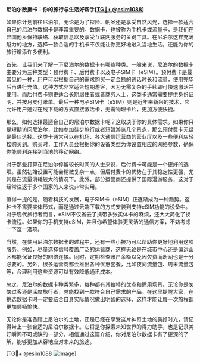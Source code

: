 **尼泊尔数据卡：你的旅行与生活好帮手[[TG💪+ @esim1088](https://t.me/s/esim1088)]**

如果你计划前往尼泊尔，无论是为了探险、朝圣还是享受自然风光，选择一款适合自己的尼泊尔数据卡是非常重要的。数据卡，也被称为手机卡或流量卡，是我们在异国他乡保持联络、获取信息以及享受互联网服务的关键工具。在尼泊尔这样充满魅力的地方，选择一款合适的手机卡不仅能让你更好地融入当地生活，还能为你的旅行增添许多便利。

首先，让我们来了解一下尼泊尔的数据卡有哪些种类。一般来说，尼泊尔的数据卡主要分为三种类型：预付费卡、后付费卡以及电子SIM卡（eSIM）。预付费卡是最常见的一种，用户可以根据自己的需求购买一定金额的通话时长和流量，使用完毕后再进行充值。这种方式非常适合短期游客，因为无需复杂的手续即可快速激活并使用。而后付费卡则更适合长期居住者或者商务人士，这类卡通常需要提供身份证明，并按月支付账单。最后一种电子SIM卡（eSIM）则是近年来新兴的技术，它允许用户通过在线下载的方式直接激活卡，无需物理卡片，更加方便快捷。

那么，如何选择最适合自己的尼泊尔数据卡呢？这取决于你的具体需求。如果你只是短期访问尼泊尔，比如参加徒步旅行或者短暂游览几个景点，那么预付费卡无疑是最佳选择。这类卡通常可以在机场、各大通信运营商的营业厅以及一些便利店轻松购买到。购买时，工作人员会根据你的设备类型为你设置相应的网络参数，确保你能顺利连接到当地的移动网络。

对于那些打算在尼泊尔停留较长时间的人士来说，后付费卡可能是一个更好的选项。虽然初始设置可能会稍微复杂一点，但后付费卡的优势在于其稳定性更强，尤其是在流量消耗较大的情况下。此外，部分运营商还提供了国际漫游服务，这对于经常往返于多个国家的人来说非常实用。

值得一提的是，随着科技的发展，电子SIM卡（eSIM）正逐渐成为一种趋势。这种卡不需要实体形式，而是通过云端下载的方式安装到支持eSIM功能的设备中。对于现代旅行者而言，eSIM不仅省去了携带多张实体卡的麻烦，还大大简化了换卡流程。如果你的手机支持eSIM，并且你希望体验更灵活的通信方案，不妨考虑一下这一选项。

当然，在使用尼泊尔数据卡的过程中，还有一些小技巧可以帮助你更好地利用这项服务。例如，尽量选择信号覆盖广泛的运营商，这样无论是在城市中心还是偏远山区都能保证良好的网络连接。同时，定期检查账户余额以免因欠费而断网也是十分必要的。另外，很多运营商都会推出各种优惠套餐，比如夜间流量包、周末流量包等，合理利用这些资源可以有效降低通讯成本。

总之，尼泊尔的数据卡种类繁多，每种都有其独特的优点和适用场景。无论你是匆匆过客还是深度旅行者，总能找到一款符合自己需求的产品。在这里提醒大家，在挑选数据卡时一定要结合自身实际情况做出明智的选择，这样才能让每一次旅程都更加顺畅愉快。

无论你是准备踏上尼泊尔的土地，还是已经在享受这片神奇土地的美好时光，请记得带上一张合适的尼泊尔数据卡。它将是你探索未知世界的得力助手，也是记录美好瞬间不可或缺的一部分。相信通过这篇介绍，你对尼泊尔数据卡有了更深的了解，能够更加从容地应对未来的旅途。

[[TG💪+ @esim1088](https://t.me/s/esim1088) ![Image](https://i.postimg.cc/4NQfJmqS/Snipaste-2025-05-13-00-14-12.png)]